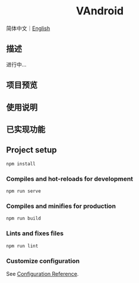 <h1 align="center">VAndroid</h1>

简体中文｜[English](./README.en-US.md)

## 描述
进行中...

## 项目预览

## 使用说明

## 已实现功能




## Project setup
```
npm install
```

### Compiles and hot-reloads for development
```
npm run serve
```

### Compiles and minifies for production
```
npm run build
```

### Lints and fixes files
```
npm run lint
```

### Customize configuration
See [Configuration Reference](https://cli.vuejs.org/config/).
